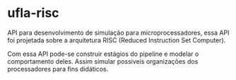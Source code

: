 ufla-risc
=========

API para desenvolvimento de simulação para microprocessadores, essa API foi projetada sobre a arquitetura 
RISC (Reduced Instruction Set Computer).

Com essa API pode-se construir estágios do pipeline e modelar o comportamento deles. Assim simular possiveís 
organizações dos processadores para fins didáticos.

